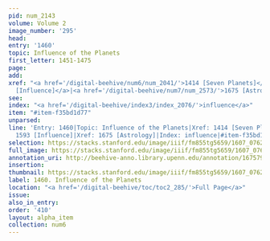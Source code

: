 ```yaml
---
pid: num_2143
volume: Volume 2
image_number: '295'
head:
entry: '1460'
topic: Influence of the Planets
first_letter: 1451-1475
page:
add:
xref: "<a href='/digital-beehive/num6/num_2041/'>1414 [Seven Planets]</a>|<a href='/digital-beehive/num7/num_2392/'>1593
  [Influence]</a>|<a href='/digital-beehive/num7/num_2573/'>1675 [Astrology]</a>"
see:
index: "<a href='/digital-beehive/index3/index_2076/'>influence</a>"
item: "#item-f35bd1d77"
unparsed:
line: 'Entry: 1460|Topic: Influence of the Planets|Xref: 1414 [Seven Planets]|Xref:
  1593 [Influence]|Xref: 1675 [Astrology]|Index: influence|#item-f35bd1d77'
selection: https://stacks.stanford.edu/image/iiif/fm855tg5659/1607_0762/365,3869,2886,1142/full/0/default.jpg
full_image: https://stacks.stanford.edu/image/iiif/fm855tg5659/1607_0762/full/full/0/default.jpg
annotation_uri: http://beehive-anno.library.upenn.edu/annotation/1675790716988
insertion:
thumbnail: https://stacks.stanford.edu/image/iiif/fm855tg5659/1607_0762/365,3869,600,180/250,/0/default.jpg
label: 1460. Influence of the Planets
location: "<a href='/digital-beehive/toc/toc2_285/'>Full Page</a>"
issue:
also_in_entry:
order: '410'
layout: alpha_item
collection: num6
---
```

